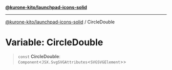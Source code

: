 [**@kurone-kito/launchpad-icons-solid**](../README.md)

***

[@kurone-kito/launchpad-icons-solid](../globals.md) / CircleDouble

# Variable: CircleDouble

> `const` **CircleDouble**: `Component`\<`JSX.SvgSVGAttributes`\<`SVGSVGElement`\>\>
